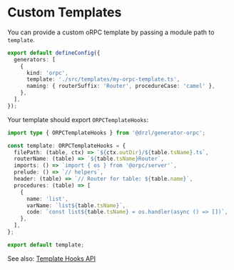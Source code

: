 # Custom Templates

You can provide a custom oRPC template by passing a module path to `template`.

```ts
export default defineConfig({
  generators: [
    {
      kind: 'orpc',
      template: './src/templates/my-orpc-template.ts',
      naming: { routerSuffix: 'Router', procedureCase: 'camel' },
    },
  ],
});
```

Your template should export `ORPCTemplateHooks`:

```ts
import type { ORPCTemplateHooks } from '@drzl/generator-orpc';

const template: ORPCTemplateHooks = {
  filePath: (table, ctx) => `${ctx.outDir}/${table.tsName}.ts`,
  routerName: (table) => `${table.tsName}Router`,
  imports: () => `import { os } from '@orpc/server'`,
  prelude: () => `// helpers`,
  header: (table) => `// Router for table: ${table.name}`,
  procedures: (table) => [
    {
      name: 'list',
      varName: `list${table.tsName}`,
      code: `const list${table.tsName} = os.handler(async () => [])`,
    },
  ],
};

export default template;
```

See also: [Template Hooks API](/generators/orpc#template-hooks-api)
